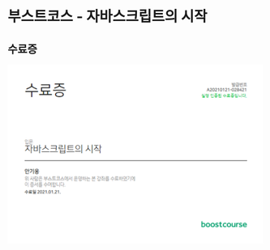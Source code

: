 # 부스트코스 - 자바스크립트의 시작
## 수료증
<img src="https://github.com/ankiwoong/The_beginning_of_JavaScript/blob/main/%EC%88%98%EB%A3%8C%EC%A6%9D.png?raw=true">